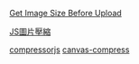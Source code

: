 
[Get Image Size Before Upload](https://jeremysu0131.github.io/JS-Get-Image-Size-Before-Upload/)

[JS圖片壓縮](https://www.wfublog.com/2019/06/js-compress-resize-image-canvas.html)

[compressorjs](https://github.com/fengyuanchen/compressorjs)
[canvas-compress](https://github.com/idiotWu/canvas-compress)
